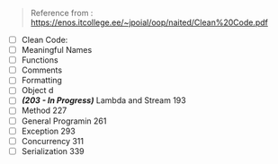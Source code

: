 > Reference from : https://enos.itcollege.ee/~jpoial/oop/naited/Clean%20Code.pdf

- [ ] Clean Code: 
- [ ] Meaningful Names
- [ ] Functions
- [ ] Comments
- [ ] Formatting
- [ ] Object d
- [ ] _**(203 - In Progress)**_ Lambda and Stream 193
- [ ] Method 227
- [ ] General Programin 261
- [ ] Exception 293
- [ ] Concurrency 311
- [ ] Serialization 339

<!--stackedit_data:
eyJoaXN0b3J5IjpbODQ2Nzc5NDQ5LDE0OTgwNjgyMzNdfQ==
-->